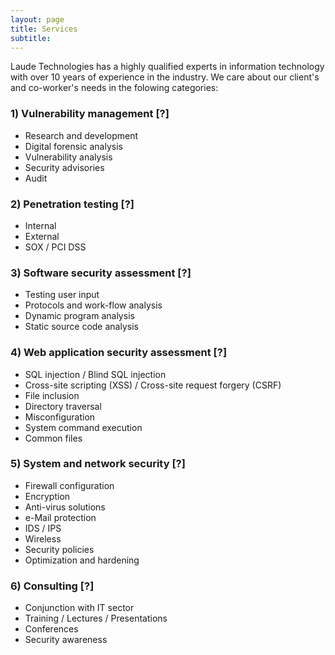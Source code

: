 ```yaml
---
layout: page
title: Services
subtitle: 
---
```


Laude Technologies has a highly qualified experts in information technology with over 10 years of experience in the industry. We care about our client's and co-worker's needs in the folowing categories:

### 1) Vulnerability management [?]
- Research and development
- Digital forensic analysis
- Vulnerability analysis
- Security advisories
- Audit
### 2) Penetration testing [?]
- Internal
- External
- SOX / PCI DSS
### 3) Software security assessment [?]
- Testing user input
- Protocols and work-flow analysis
- Dynamic program analysis
- Static source code analysis
### 4) Web application security assessment [?]
- SQL injection / Blind SQL injection
- Cross-site scripting (XSS) / Cross-site request forgery (CSRF)
- File inclusion
- Directory traversal
- Misconfiguration
- System command execution
- Common files
### 5) System and network security [?]
- Firewall configuration
- Encryption
- Anti-virus solutions
- e-Mail protection
- IDS / IPS
- Wireless
- Security policies
- Optimization and hardening
### 6) Consulting [?]
- Conjunction with IT sector
- Training / Lectures / Presentations
- Conferences
- Security awareness
